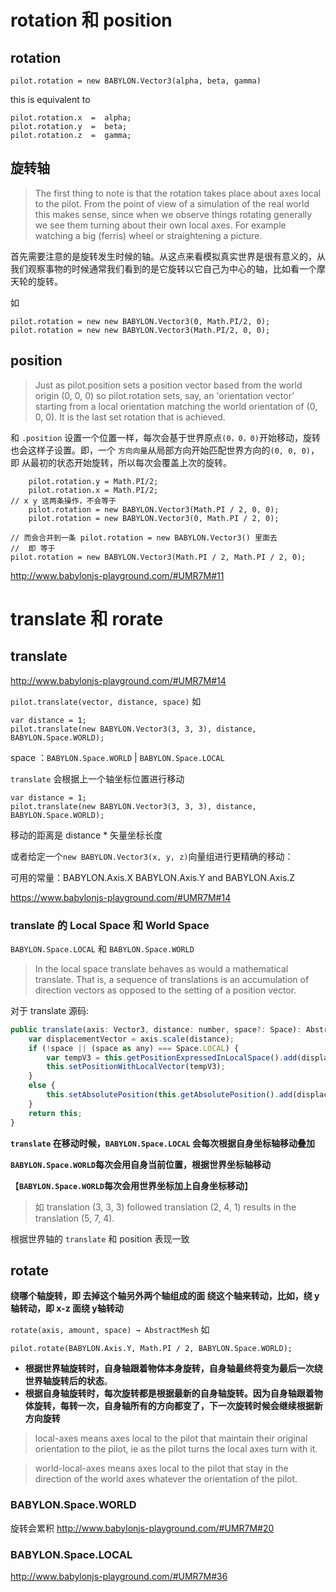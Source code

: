 # rotation 和 position
## rotation
`pilot.rotation = new BABYLON.Vector3(alpha, beta, gamma)`

this is equivalent to

```
pilot.rotation.x  =  alpha;
pilot.rotation.y  =  beta;
pilot.rotation.z  =  gamma;
```
## 旋转轴

> The first thing to note is that the rotation takes place about axes local to the pilot. From the point of view of a simulation of the real world this makes sense, since when we observe things rotating generally we see them turning about their own local axes. For example watching a big (ferris) wheel or straightening a picture.

首先需要注意的是旋转发生时候的轴。从这点来看模拟真实世界是很有意义的，从我们观察事物的时候通常我们看到的是它旋转以它自己为中心的轴，比如看一个摩天轮的旋转。

如
```JS
pilot.rotation = new new BABYLON.Vector3(0, Math.PI/2, 0);
pilot.rotation = new new BABYLON.Vector3(Math.PI/2, 0, 0);
```

## position
> Just as pilot.position sets a position vector based from the world origin (0, 0, 0) so pilot.rotation sets, say, an 'orientation vector' starting from a local orientation matching the world orientation of (0, 0, 0). It is the last set rotation that is achieved.


和 `.position` 设置一个位置一样，每次会基于世界原点`(0，0，0)`开始移动，旋转也会这样子设置。即，一个 `方向向量`从局部方向开始匹配世界方向的`(0, 0, 0)`，即 从最初的状态开始旋转，所以每次会覆盖上次的旋转。

```
	pilot.rotation.y = Math.PI/2;
	pilot.rotation.x = Math.PI/2;
// x y 这两条操作，不会等于	
	pilot.rotation = new BABYLON.Vector3(Math.PI / 2, 0, 0);
	pilot.rotation = new BABYLON.Vector3(0, Math.PI / 2, 0);
	
// 而会合并到一条 pilot.rotation = new BABYLON.Vector3() 里面去
//  即 等于
pilot.rotation = new BABYLON.Vector3(Math.PI / 2, Math.PI / 2, 0);
```
http://www.babylonjs-playground.com/#UMR7M#11



# translate 和 rorate
## translate
http://www.babylonjs-playground.com/#UMR7M#14

`pilot.translate(vector, distance, space)` 
如
```JS
var distance = 1;
pilot.translate(new BABYLON.Vector3(3, 3, 3), distance, BABYLON.Space.WORLD);
```

space ：`BABYLON.Space.WORLD` | `BABYLON.Space.LOCAL`


`translate` 会根据上一个轴坐标位置进行移动


```JS
var distance = 1;
pilot.translate(new BABYLON.Vector3(3, 3, 3), distance, BABYLON.Space.WORLD);
```

移动的距离是 distance * 矢量坐标长度

或者给定一个`new BABYLON.Vector3(x, y, z)`向量组进行更精确的移动：

可用的常量：BABYLON.Axis.X  BABYLON.Axis.Y and BABYLON.Axis.Z

https://www.babylonjs-playground.com/#UMR7M#14

###  translate 的 Local Space 和 World Space
`BABYLON.Space.LOCAL` 和 `BABYLON.Space.WORLD`
> In the local space translate behaves as would a mathematical translate. That is, a sequence of translations is an accumulation of direction vectors as opposed to the setting of a position vector.

对于 translate 源码:
```js
public translate(axis: Vector3, distance: number, space?: Space): AbstractMesh {
    var displacementVector = axis.scale(distance);
    if (!space || (space as any) === Space.LOCAL) {
        var tempV3 = this.getPositionExpressedInLocalSpace().add(displacementVector);
        this.setPositionWithLocalVector(tempV3);
    }
    else {
        this.setAbsolutePosition(this.getAbsolutePosition().add(displacementVector));
    }
    return this;
}
```
**`translate` 在移动时候，`BABYLON.Space.LOCAL` 会每次根据自身坐标轴移动叠加**

**`BABYLON.Space.WORLD`每次会用自身当前位置，根据世界坐标轴移动**

【**`BABYLON.Space.WORLD`每次会用世界坐标加上自身坐标移动**】

> 如 translation (3, 3, 3) followed translation (2, 4, 1) results in the translation (5, 7, 4).

根据世界轴的 `translate` 和 position 表现一致


## rotate
**绕哪个轴旋转，即 去掉这个轴另外两个轴组成的面 绕这个轴来转动，比如，绕 y 轴转动，即 x-z 面绕 y轴转动**

`rotate(axis, amount, space) → AbstractMesh`
如
```JS
pilot.rotate(BABYLON.Axis.Y, Math.PI / 2, BABYLON.Space.WORLD);

```
- **根据世界轴旋转时，自身轴跟着物体本身旋转，自身轴最终将变为最后一次绕世界轴旋转后的状态**。
- **根据自身轴旋转时，每次旋转都是根据最新的自身轴旋转。因为自身轴跟着物体旋转，每转一次，自身轴所有的方向都变了，下一次旋转时候会继续根据新方向旋转**

> local-axes means axes local to the pilot that maintain their original orientation to the pilot, ie as the pilot turns the local axes turn with it.

> world-local-axes means axes local to the pilot that stay in the direction of the world axes whatever the orientation of the pilot.


### BABYLON.Space.WORLD
旋转会累积
 http://www.babylonjs-playground.com/#UMR7M#20

### BABYLON.Space.LOCAL
 http://www.babylonjs-playground.com/#UMR7M#36

